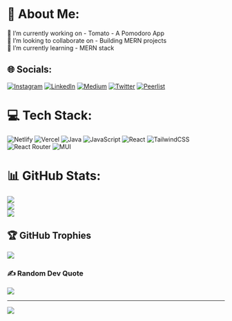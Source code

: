# 💫 About Me:
🔭 I’m currently working on - Tomato - A Pomodoro App<br>👯 I’m looking to collaborate on - Building MERN projects<br>🌱 I’m currently learning - MERN stack


## 🌐 Socials:
[![Instagram](https://img.shields.io/badge/Instagram-%23E4405F.svg?logo=Instagram&logoColor=white)](https://instagram.com/maruthi_pothuganti) [![LinkedIn](https://img.shields.io/badge/LinkedIn-%230077B5.svg?logo=linkedin&logoColor=white)](https://linkedin.com/in/maruthipothuganti) [![Medium](https://img.shields.io/badge/Medium-12100E?logo=medium&logoColor=white)](https://medium.com/@@maruthipothuganti) [![Twitter](https://img.shields.io/badge/Twitter-%231DA1F2.svg?logo=Twitter&logoColor=white)](https://twitter.com/maruthithedev) [![Peerlist](https://peerlist-readme-badge.herokuapp.com/api/maruthi?style=social)](https://peerlist.io/maruthi)

# 💻 Tech Stack:
![Netlify](https://img.shields.io/badge/netlify-%23000000.svg?style=plastic&logo=netlify&logoColor=#00C7B7) ![Vercel](https://img.shields.io/badge/vercel-%23000000.svg?style=plastic&logo=vercel&logoColor=white) ![Java](https://img.shields.io/badge/java-%23ED8B00.svg?style=plastic&logo=java&logoColor=white) ![JavaScript](https://img.shields.io/badge/javascript-%23323330.svg?style=plastic&logo=javascript&logoColor=%23F7DF1E) ![React](https://img.shields.io/badge/react-%2320232a.svg?style=plastic&logo=react&logoColor=%2361DAFB) ![TailwindCSS](https://img.shields.io/badge/tailwindcss-%2338B2AC.svg?style=plastic&logo=tailwind-css&logoColor=white) ![React Router](https://img.shields.io/badge/React_Router-CA4245?style=plastic&logo=react-router&logoColor=white) ![MUI](https://img.shields.io/badge/MUI-%230081CB.svg?style=plastic&logo=material-ui&logoColor=white)
# 📊 GitHub Stats:
![](https://github-readme-stats.vercel.app/api?username=MaruthiPothuganti&theme=radical&hide_border=false&include_all_commits=true&count_private=true)<br/>
![](https://github-readme-streak-stats.herokuapp.com/?user=MaruthiPothuganti&theme=radical&hide_border=false)<br/>
![](https://github-readme-stats.vercel.app/api/top-langs/?username=MaruthiPothuganti&theme=radical&hide_border=false&include_all_commits=true&count_private=true&layout=compact)


## 🏆 GitHub Trophies
![](https://github-profile-trophy.vercel.app/?username=MaruthiPothuganti&theme=radical&no-frame=false&no-bg=true&margin-w=4)

### ✍️ Random Dev Quote
![](https://quotes-github-readme.vercel.app/api?type=horizontal&theme=radical)

<!-- ### 😂 Random Dev Meme
<img src="https://random-memer.herokuapp.com/" width="512px"/>
 -->
---
[![](https://visitcount.itsvg.in/api?id=MaruthiPothuganti&icon=0&color=2)](https://visitcount.itsvg.in)



